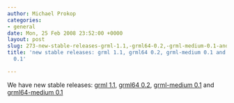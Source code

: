 ```yaml
---
author: Michael Prokop
categories:
- general
date: Mon, 25 Feb 2008 23:52:00 +0000
layout: post
slug: 273-new-stable-releases-grml-1.1,-grml64-0.2,-grml-medium-0.1-and-grml64-medium-0.1
title: 'new stable releases: grml 1.1, grml64 0.2, grml-medium 0.1 and grml64-medium
  0.1'

---
```

We have new stable releases: [grml 1\.1](http://grml.org/changelogs/README-grml-1.1/), [grml64 0\.2](http://grml.org/changelogs/README-grml64-0.2/), [grml\-medium 0\.1](http://grml.org/changelogs/README-grml64-medium-0.1/) and [grml64\-medium 0\.1](http://grml.org/changelogs/README-grml64-medium-0.1/)
